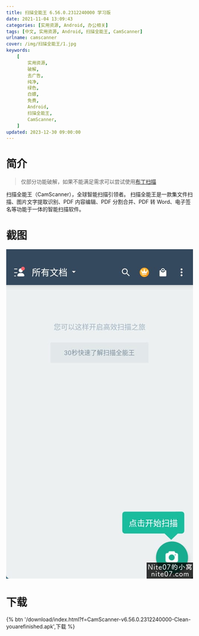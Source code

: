 ```yaml
---
title: 扫描全能王 6.56.0.2312240000 学习版
date: 2021-11-04 13:09:43
categories: [实用资源, Android, 办公相关]
tags: [中文, 实用资源, Android, 扫描全能王, CamScanner]
urlname: camscanner
cover: /img/扫描全能王/1.jpg
keywords:
    [
        实用资源,
        破解,
        去广告,
        纯净,
        绿色,
        白嫖,
        免费,
        Android,
        扫描全能王,
        CamScanner,
    ]
updated: 2023-12-30 09:00:00
---
```


# 简介

> 仅部分功能破解，如果不能满足需求可以尝试使用[布丁扫描](http://www.budingscan.com/#/)

扫描全能王（CamScanner），全球智能扫描引领者。 扫描全能王是一款集文件扫描、图片文字提取识别、PDF 内容编辑、PDF 分割合并、PDF 转 Word、电子签名等功能于一体的智能扫描软件。

# 截图

![](/img/扫描全能王/2.jpg)

# 下载

{% btn '/download/index.html?f=CamScanner-v6.56.0.2312240000-Clean-youarefinished.apk',下载 %}
